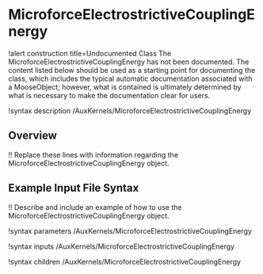 # MicroforceElectrostrictiveCouplingEnergy

!alert construction title=Undocumented Class
The MicroforceElectrostrictiveCouplingEnergy has not been documented. The content listed below should be used as a starting point for
documenting the class, which includes the typical automatic documentation associated with a
MooseObject; however, what is contained is ultimately determined by what is necessary to make the
documentation clear for users.

!syntax description /AuxKernels/MicroforceElectrostrictiveCouplingEnergy

## Overview

!! Replace these lines with information regarding the MicroforceElectrostrictiveCouplingEnergy object.

## Example Input File Syntax

!! Describe and include an example of how to use the MicroforceElectrostrictiveCouplingEnergy object.

!syntax parameters /AuxKernels/MicroforceElectrostrictiveCouplingEnergy

!syntax inputs /AuxKernels/MicroforceElectrostrictiveCouplingEnergy

!syntax children /AuxKernels/MicroforceElectrostrictiveCouplingEnergy
